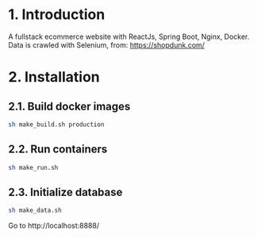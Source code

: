 # 1. Introduction

A fullstack ecommerce website with ReactJs, Spring Boot, Nginx, Docker. Data is crawled with Selenium, from: https://shopdunk.com/

# 2. Installation

## 2.1. Build docker images

```bash
sh make_build.sh production
```

## 2.2. Run containers

```bash
sh make_run.sh
```

## 2.3. Initialize database

```bash
sh make_data.sh
```

Go to http://localhost:8888/
